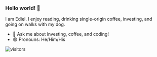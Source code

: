 ### Hello world! 👋
I am Ediel. I enjoy reading, drinking single-origin coffee, investing, and going on walks with my dog. 
- 💬 Ask me about investing, coffee, and coding!
- 😄 Pronouns: He/Him/His

![visitors](https://visitor-badge.glitch.me/badge?page_id=ediellopez2.ediellopez2)

